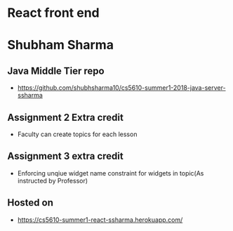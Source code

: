 # React front end
# Shubham Sharma

## Java Middle Tier repo
 - https://github.com/shubhsharma10/cs5610-summer1-2018-java-server-ssharma

## Assignment 2 Extra credit
 - Faculty can create topics for each lesson

## Assignment 3 extra credit
- Enforcing unqiue widget name constraint for widgets in topic(As instructed by Professor)

## Hosted on
 - https://cs5610-summer1-react-ssharma.herokuapp.com/
